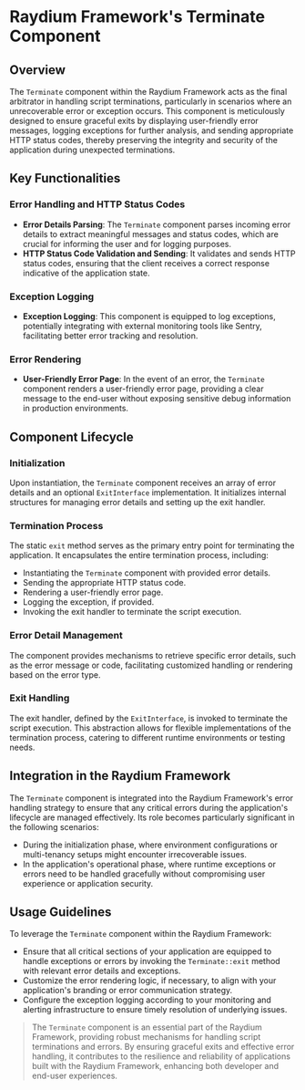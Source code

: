 # Raydium Framework's Terminate Component

## Overview

The `Terminate` component within the Raydium Framework acts as the final arbitrator in handling script terminations, particularly in scenarios where an unrecoverable error or exception occurs. This component is meticulously designed to ensure graceful exits by displaying user-friendly error messages, logging exceptions for further analysis, and sending appropriate HTTP status codes, thereby preserving the integrity and security of the application during unexpected terminations.

## Key Functionalities

### Error Handling and HTTP Status Codes
- **Error Details Parsing**: The `Terminate` component parses incoming error details to extract meaningful messages and status codes, which are crucial for informing the user and for logging purposes.
- **HTTP Status Code Validation and Sending**: It validates and sends HTTP status codes, ensuring that the client receives a correct response indicative of the application state.

### Exception Logging
- **Exception Logging**: This component is equipped to log exceptions, potentially integrating with external monitoring tools like Sentry, facilitating better error tracking and resolution.

### Error Rendering
- **User-Friendly Error Page**: In the event of an error, the `Terminate` component renders a user-friendly error page, providing a clear message to the end-user without exposing sensitive debug information in production environments.

## Component Lifecycle

### Initialization
Upon instantiation, the `Terminate` component receives an array of error details and an optional `ExitInterface` implementation. It initializes internal structures for managing error details and setting up the exit handler.

### Termination Process
The static `exit` method serves as the primary entry point for terminating the application. It encapsulates the entire termination process, including:
- Instantiating the `Terminate` component with provided error details.
- Sending the appropriate HTTP status code.
- Rendering a user-friendly error page.
- Logging the exception, if provided.
- Invoking the exit handler to terminate the script execution.

### Error Detail Management
The component provides mechanisms to retrieve specific error details, such as the error message or code, facilitating customized handling or rendering based on the error type.

### Exit Handling
The exit handler, defined by the `ExitInterface`, is invoked to terminate the script execution. This abstraction allows for flexible implementations of the termination process, catering to different runtime environments or testing needs.

## Integration in the Raydium Framework

The `Terminate` component is integrated into the Raydium Framework's error handling strategy to ensure that any critical errors during the application's lifecycle are managed effectively. Its role becomes particularly significant in the following scenarios:
- During the initialization phase, where environment configurations or multi-tenancy setups might encounter irrecoverable issues.
- In the application's operational phase, where runtime exceptions or errors need to be handled gracefully without compromising user experience or application security.

## Usage Guidelines

To leverage the `Terminate` component within the Raydium Framework:
- Ensure that all critical sections of your application are equipped to handle exceptions or errors by invoking the `Terminate::exit` method with relevant error details and exceptions.
- Customize the error rendering logic, if necessary, to align with your application's branding or error communication strategy.
- Configure the exception logging according to your monitoring and alerting infrastructure to ensure timely resolution of underlying issues.

> The `Terminate` component is an essential part of the Raydium Framework, providing robust mechanisms for handling script terminations and errors. By ensuring graceful exits and effective error handling, it contributes to the resilience and reliability of applications built with the Raydium Framework, enhancing both developer and end-user experiences.
